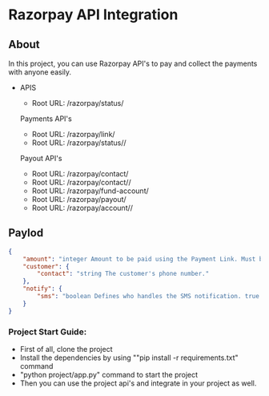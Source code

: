 # Razorpay API Integration


## About

In this project, you can use Razorpay API's to pay and collect the payments with anyone easily.

- APIS
    - Root URL: /razorpay/status/

    Payments API's
    - Root URL: /razorpay/link/
    - Root URL: /razorpay/status/<id>/

    Payout API's
    - Root URL: /razorpay/contact/
    - Root URL: /razorpay/contact/<id>/
    - Root URL: /razorpay/fund-account/
    - Root URL: /razorpay/payout/
    - Root URL: /razorpay/account/<id>/


## Paylod

```json
{
    "amount": "integer Amount to be paid using the Payment Link. Must be in the smallest unit of the currency. For example, if you want to receive a payment of ₹300.00, you must enter the value 30000.",
    "customer": {
        "contact": "string The customer's phone number."
    },
    "notify": {
        "sms": "boolean Defines who handles the SMS notification. true - Razorpay handles the notification. false - You handle the notification."
    }
}
```

### Project Start Guide:

- First of all, clone the project
- Install the dependencies by using ""pip install -r requirements.txt" command
- "python project/app.py" command to start the project
- Then you can use the project api's and integrate in your project as well.

